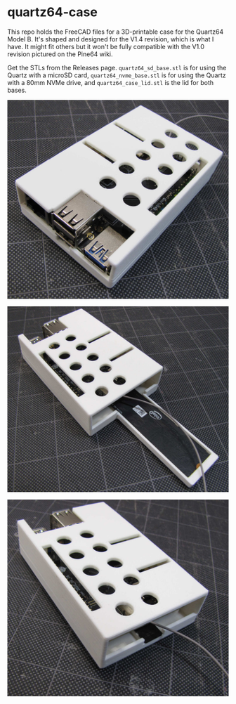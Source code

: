 # quartz64-case
This repo holds the FreeCAD files for a 3D-printable case for the
Quartz64 Model B. It's shaped and designed for the V1.4 revision,
which is what I have. It might fit others but it won't be fully
compatible with the V1.0 revision pictured on the Pine64 wiki.

Get the STLs from the Releases page. `quartz64_sd_base.stl` is for
using the Quartz with a microSD card, `quartz64_nvme_base.stl` is for
using the Quartz with a 80mm NVMe drive, and `quartz64_case_lid.stl`
is the lid for both bases.

![quartz64 case from front](images/front.jpg)

![quartz64 NVMe case from back](images/nvme_rear.jpg)

![quartz64 SD case from back](images/sd_rear.jpg)
